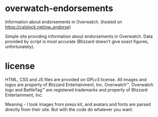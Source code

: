 # overwatch-endorsements
Information about endorsements in Overwatch. (hosted on https://calslock.net/ow_endorse)

Simple site providing information about endorsements in Overwatch. Data provided by script is most accurate (Blizzard doesn't give exact figures, unfortunately).

# license
HTML, CSS and JS files are provided on GPLv3 license. All images and logos are property of Blizzard Entertainment, Inc. Overwatch™, Overwatch logo and BattleTag™ are registered trademarks and property of Blizzard Entertainment, Inc.

Meaning - I took images from press kit, and avatars and fonts are parsed directly from their site. But with the code do whatever you want. 
